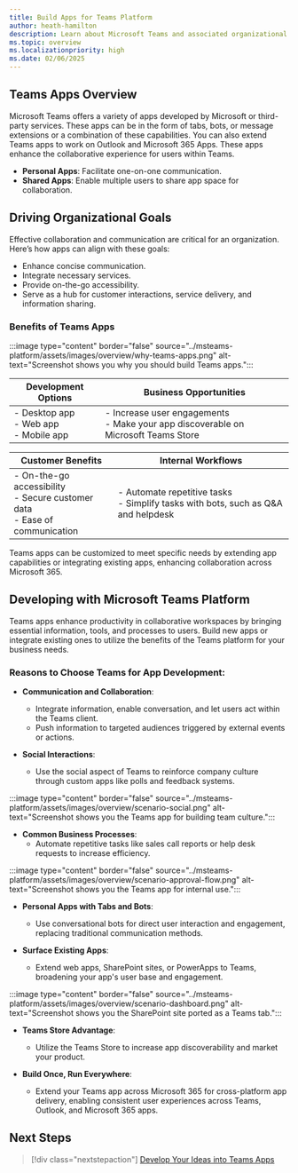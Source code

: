 ```yaml
---
title: Build Apps for Teams Platform
author: heath-hamilton
description: Learn about Microsoft Teams and associated organizational goals, why you should build apps on the Teams platform, and how Teams apps help meet business needs.
ms.topic: overview
ms.localizationpriority: high
ms.date: 02/06/2025
---
```


## Teams Apps Overview

Microsoft Teams offers a variety of apps developed by Microsoft or third-party services. These apps can be in the form of tabs, bots, or message extensions or a combination of these capabilities. You can also extend Teams apps to work on Outlook and Microsoft 365 Apps. These apps enhance the collaborative experience for users within Teams.

- **Personal Apps**: Facilitate one-on-one communication.
- **Shared Apps**: Enable multiple users to share app space for collaboration.

## Driving Organizational Goals

Effective collaboration and communication are critical for an organization. Here’s how apps can align with these goals:

- Enhance concise communication.
- Integrate necessary services.
- Provide on-the-go accessibility.
- Serve as a hub for customer interactions, service delivery, and information sharing.

### Benefits of Teams Apps

:::image type="content" border="false" source="../msteams-platform/assets/images/overview/why-teams-apps.png" alt-text="Screenshot shows you why you should build Teams apps.":::

| **Development Options** | **Business Opportunities** |
| --- | --- |
| - Desktop app <br> - Web app <br> - Mobile app | - Increase user engagements <br> - Make your app discoverable on Microsoft Teams Store |

| **Customer Benefits** | **Internal Workflows** |
| --- | --- |
| - On-the-go accessibility <br> - Secure customer data <br> - Ease of communication | - Automate repetitive tasks <br> - Simplify tasks with bots, such as Q&A and helpdesk |

Teams apps can be customized to meet specific needs by extending app capabilities or integrating existing apps, enhancing collaboration across Microsoft 365.

## Developing with Microsoft Teams Platform

Teams apps enhance productivity in collaborative workspaces by bringing essential information, tools, and processes to users. Build new apps or integrate existing ones to utilize the benefits of the Teams platform for your business needs.

### Reasons to Choose Teams for App Development:

* **Communication and Collaboration**:
  - Integrate information, enable conversation, and let users act within the Teams client.
  - Push information to targeted audiences triggered by external events or actions.

* **Social Interactions**:
  - Use the social aspect of Teams to reinforce company culture through custom apps like polls and feedback systems.

:::image type="content" border="false" source="../msteams-platform/assets/images/overview/scenario-social.png" alt-text="Screenshot shows you the Teams app for building team culture.":::

* **Common Business Processes**:
  - Automate repetitive tasks like sales call reports or help desk requests to increase efficiency.

:::image type="content" border="false" source="../msteams-platform/assets/images/overview/scenario-approval-flow.png" alt-text="Screenshot shows you the Teams app for internal use.":::

* **Personal Apps with Tabs and Bots**:
  - Use conversational bots for direct user interaction and engagement, replacing traditional communication methods.

* **Surface Existing Apps**:
  - Extend web apps, SharePoint sites, or PowerApps to Teams, broadening your app's user base and engagement.

:::image type="content" border="false" source="../msteams-platform/assets/images/overview/scenario-dashboard.png" alt-text="Screenshot shows you the SharePoint site ported as a Teams tab.":::

* **Teams Store Advantage**:
  - Utilize the Teams Store to increase app discoverability and market your product.

* **Build Once, Run Everywhere**:
  - Extend your Teams app across Microsoft 365 for cross-platform app delivery, enabling consistent user experiences across Teams, Outlook, and Microsoft 365 apps.

## Next Steps

> [!div class="nextstepaction"]
> [Develop Your Ideas into Teams Apps](overview-story.md)